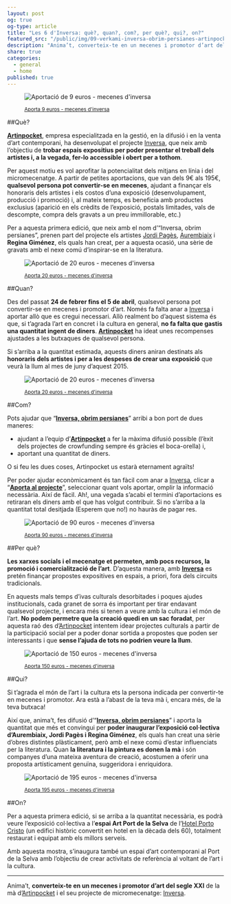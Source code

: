 ```yaml
---
layout: post
og: true
og-type: article
title: "Les 6 d'Inversa: què?, quan?, com?, per què?, qui?, on?"
featured_src: "/public/img/09-verkami-inversa-obrim-persianes-artinpocket-aurembaix.jpg"
description: "Anima’t, converteix-te en un mecenes i promotor d’art del segle XXI de la mà d’Artinpocket i el seu projecte de micromecenatge: Inversa."
share: true
categories:
  - general
  - home
published: true
---
```


<figure class="text-center">
	<img src="/public/img/02-verkami-inversa-obrim-persianes-artinpocket-9euros.jpg" alt="Aportació de 9 euros - mecenes d'inversa" title="Aportació de 9 euros - mecenes d'inversa">
	<figcaption>
		<p><small><i class="fa fa-credit-card"></i> <a href="http://www.verkami.com/projects/11057-inversa-obrim-persianes/contribute/select/72344/login" title="Aporta 9 euros - mecenes d'inversa">Aporta 9 euros - mecenes d'inversa</a></small></p>
	</figcaption>
</figure>

##Què?

**[Artinpocket](http://www.artinpocket.cat/)**, empresa especialitzada en la gestió, en la difusió i en la venta d’art contemporani, ha desenvolupat el projecte [Inversa](http://www.verkami.com/projects/11057-inversa-obrim-persianes), que neix amb l’objectiu de **trobar espais expositius per poder presentar el treball dels artistes i, a la vegada, fer-lo accessible i obert per a tothom**. 

<!--more-->

Per aquest motiu es vol aprofitar la potencialitat dels mitjans en línia i del micromecenatge. A partir de petites aportacions, que van dels 9€ als 195€, **qualsevol persona pot convertir-se en mecenes**, ajudant a finançar els honoraris dels artistes i els costos d’una exposició (desenvolupament, producció i promoció) i, al mateix temps, es beneficia amb productes exclusius (aparició en els crèdits de l’exposició, postals limitades, vals de descompte, compra dels gravats a un preu immillorable, etc.)

Per a aquesta primera edició, que neix amb el nom d’“Inversa, obrim persianes”, prenen part del projecte els artistes [Jordi Pagès](https://www.jordipages.cat/), [Aurembiaix](http://www.artinpocket.cat/etiqueta-producto/aurembiaix-sabate/) i **Regina Giménez**, els quals han creat, per a aquesta ocasió, una sèrie de gravats amb el nexe comú d’inspirar-se en la literatura. 

<figure class="text-center">
	<img src="/public/img/03-verkami-inversa-obrim-persianes-artinpocket-20euros.jpg" alt="Aportació de 20 euros - mecenes d'inversa" title="Aportació de 20 euros - mecenes d'inversa">
	<figcaption>
		<p><small><i class="fa fa-credit-card"></i> <a href="http://www.verkami.com/projects/11057-inversa-obrim-persianes" title="Aporta 20 euros - mecenes d'inversa">Aporta 20 euros - mecenes d'inversa</a></small></p>
	</figcaption>
</figure>

##Quan?

Des del passat **24 de febrer fins el 5 de abril**, qualsevol persona pot convertir-se en mecenes i promotor d’art. Només fa falta anar a [Inversa](http://www.verkami.com/projects/11057-inversa-obrim-persianes) i aportar allò que es cregui necessari. Allò realment bo d’aquest sistema és que, si t’agrada l’art en concret i la cultura en general, **no fa falta que gastis una quantitat ingent de diners**. **[Artinpocket](http://www.artinpocket.cat/)** ha ideat unes recompenses ajustades a les butxaques de qualsevol persona. 

Si s’arriba a la quantitat estimada, aquests diners aniran destinats als **honoraris dels artistes i per a les despeses de crear una exposició** que veurà la llum al mes de juny d’aquest 2015.

<figure class="text-center">
	<img src="/public/img/07-verkami-inversa-obrim-persianes-artinpocket-gina.jpg" alt="Aportació de 20 euros - mecenes d'inversa" title="Aportació de 20 euros - mecenes d'inversa">
	<figcaption>
		<p><small><i class="fa fa-credit-card"></i> <a href="http://www.verkami.com/projects/11057-inversa-obrim-persianes/contribute/select/72340/login" title="Aporta 20 euros - mecenes d'inversa">Aporta 20 euros - mecenes d'inversa</a></small></p>
	</figcaption>
</figure>

##Com?

Pots ajudar que “**[Inversa, obrim persianes](http://www.verkami.com/projects/11057-inversa-obrim-persianes)**” arribi a bon port de dues maneres:

- ajudant a l’equip d’**[Artinpocket](http://www.artinpocket.cat/)** a fer la màxima difusió possible (l’èxit dels projectes de crowfunding sempre és gràcies el boca-orella) i, 
- aportant una quantitat de diners. 

O si feu les dues coses, Artinpocket us estarà eternament agraïts!

Per poder ajudar econòmicament és tan fàcil com anar a [Inversa](http://www.verkami.com/projects/11057-inversa-obrim-persianes), clicar a “**[Aporta al projecte](http://www.verkami.com/projects/11057-inversa-obrim-persianes/contribute/select/72340/login)**”, seleccionar quant vols aportar, omplir la informació necessària. Així de fàcil. Ah!, una vegada s’acabi el termini d’aportacions es retiraran els diners amb el que has volgut contribuir. Si no s’arriba a la quantitat total desitjada (Esperem que no!) no hauràs de pagar res.

<figure class="text-center">
	<img src="/public/img/08-verkami-inversa-obrim-persianes-artinpocket-jordipages.jpg" alt="Aportació de 90 euros - mecenes d'inversa" title="Aportació de 90 euros - mecenes d'inversa">
	<figcaption>
		<p><small><i class="fa fa-credit-card"></i> <a href="http://www.verkami.com/projects/11057-inversa-obrim-persianes/contribute/select/72341/login" title="Aporta 90 euros - mecenes d'inversa">Aporta 90 euros - mecenes d'inversa</a></small></p>
	</figcaption>
</figure>

##Per què?

**Les xarxes socials i el mecenatge et permeten, amb pocs recursos, la promoció i comercialització de l’art**. D’aquesta manera, amb **[Inversa](http://www.verkami.com/projects/11057-inversa-obrim-persianes)** es pretén finançar propostes expositives en espais, a priori, fora dels circuits tradicionals.

En aquests mals temps d’ivas culturals desorbitades i poques ajudes institucionals, cada granet de sorra és important per tirar endavant qualsevol projecte, i encara més si tenen a veure amb la cultura i el món de l’art. **No podem permetre que la creació quedi en un sac foradat**, per aquesta raó des d’[Artinpocket](http://www.artinpocket.cat/) intentem idear projectes culturals a partir de la participació social per a poder donar sortida a propostes que poden ser interessants i que **sense l’ajuda de tots no podrien veure la llum**.

<figure class="text-center">
	<img src="/public/img/09-verkami-inversa-obrim-persianes-artinpocket-aurembaix.jpg" alt="Aportació de 150 euros - mecenes d'inversa" title="Aportació de 150 euros - mecenes d'inversa">
	<figcaption>
		<p><small><i class="fa fa-credit-card"></i> <a href="http://www.verkami.com/projects/11057-inversa-obrim-persianes/contribute/select/72342/login" title="Aporta 150 euros - mecenes d'inversa">Aporta 150 euros - mecenes d'inversa</a></small></p>
	</figcaption>
</figure>

##Qui?

Si t’agrada el món de l’art i la cultura ets la persona indicada per convertir-te en mecenes i promotor. Ara està a l’abast de la teva mà i, encara més, de la teva butxaca! 

Així que, anima’t, fes difusió d’“**[Inversa, obrim persianes](http://www.verkami.com/projects/11057-inversa-obrim-persianes)**” i aporta la quantitat que més et convingui per **poder inaugurar l’exposició col·lectiva d’Aurembiaix, Jordi Pagès i Regina Giménez**, els quals han creat una sèrie d’obres distintes plàsticament, però amb el nexe comú d’estar influenciats per la literatura. Quan **la literatura i la pintura es donen la mà** i són companyes d’una mateixa aventura de creació, acostumen a oferir una proposta artísticament genuïna, suggeridora i enriquidora.

<figure class="text-center">
	<img src="/public/img/06-verkami-inversa-obrim-persianes-artinpocket-195euros.jpg" alt="Aportació de 195 euros - mecenes d'inversa" title="Aportació de 195 euros - mecenes d'inversa">
	<figcaption>
		<p><small><i class="fa fa-credit-card"></i> <a href="http://www.verkami.com/projects/11057-inversa-obrim-persianes/contribute/select/72343/login" title="Aporta 195 euros - mecenes d'inversa">Aporta 195 euros - mecenes d'inversa</a></small></p>
	</figcaption>
</figure>

##On?

Per a aquesta primera edició, si se arriba a la quantitat necessària, es podrà veure l’exposició col·lectiva a l’**espai Art Port de la Selva** de l’[Hotel Porto Cristo](/patrocinadors/2015/02/23/hotel-porto-cristo/) (un edifici històric convertit en hotel en la dècada dels 60), totalment restaurat i equipat amb els millors serveis. 

Amb aquesta mostra, s’inaugura també un espai d’art contemporani al Port de la Selva amb l’objectiu de crear activitats de referència al voltant de l’art i la cultura.

<hr/>

Anima’t, **converteix-te en un mecenes i promotor d’art del segle XXI** de la mà d’[Artinpocket](http://www.artinpocket.cat/) i el seu projecte de micromecenatge: [Inversa](http://www.verkami.com/projects/11057-inversa-obrim-persianes).